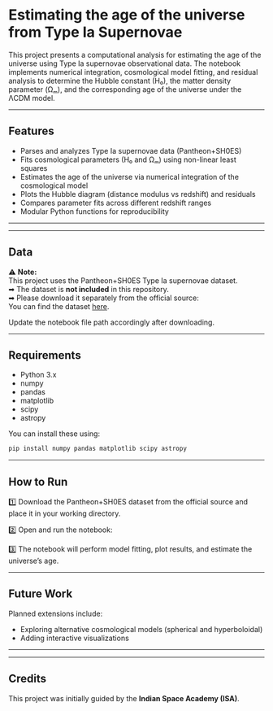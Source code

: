 # Estimating the age of the universe from Type Ia Supernovae

This project presents a computational analysis for estimating the age of the universe using Type Ia supernovae observational data. The notebook implements numerical integration, cosmological model fitting, and residual analysis to determine the Hubble constant (H₀), the matter density parameter (Ωₘ), and the corresponding age of the universe under the ΛCDM model. 

---

## Features

- Parses and analyzes Type Ia supernovae data (Pantheon+SH0ES)
- Fits cosmological parameters (H₀ and Ωₘ) using non-linear least squares
- Estimates the age of the universe via numerical integration of the cosmological model
- Plots the Hubble diagram (distance modulus vs redshift) and residuals
- Compares parameter fits across different redshift ranges
- Modular Python functions for reproducibility

---


---

## Data

⚠ **Note:**  
This project uses the Pantheon+SH0ES Type Ia supernovae dataset.  
➡ The dataset is **not included** in this repository.  
➡ Please download it separately from the official source:  
You can find the dataset [here](https://github.com/PantheonPlusSH0ES/DataRelease/blob/main/Pantheon%2B_Data/4_DISTANCES_AND_COVAR/Pantheon%2BSH0ES.dat).


Update the notebook file path accordingly after downloading.

---

## Requirements

- Python 3.x  
- numpy  
- pandas  
- matplotlib  
- scipy  
- astropy  

You can install these using:
```bash
pip install numpy pandas matplotlib scipy astropy
```

---

## How to Run

1️⃣ Download the Pantheon+SH0ES dataset from the official source and place it in your working directory.  

2️⃣ Open and run the notebook:

3️⃣ The notebook will perform model fitting, plot results, and estimate the universe’s age.

---

## Future Work

Planned extensions include:
- Exploring alternative cosmological models (spherical and hyperboloidal)
- Adding interactive visualizations

---

---


## Credits

This project was initially guided by the **Indian Space Academy (ISA)**.
